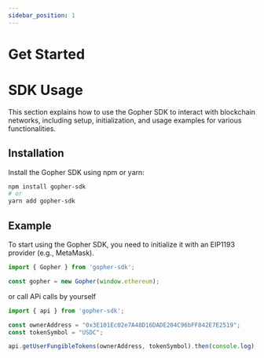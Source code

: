 ```yaml
---
sidebar_position: 1
---
```


# Get Started

# SDK Usage

This section explains how to use the Gopher SDK to interact with blockchain networks, including setup, initialization, and usage examples for various functionalities.

## Installation

Install the Gopher SDK using npm or yarn:

```bash
npm install gopher-sdk
# or
yarn add gopher-sdk
```

## Example

To start using the Gopher SDK, you need to initialize it with an EIP1193 provider (e.g., MetaMask).

```typescript
import { Gopher } from 'gopher-sdk';

const gopher = new Gopher(window.ethereum);
```

or call APi calls by yourself

```typescript
import { api } from 'gopher-sdk';

const ownerAddress = "0x3E101Ec02e7A48D16DADE204C96bFF842E7E2519";
const tokenSymbol = "USDC";

api.getUserFungibleTokens(ownerAddress, tokenSymbol).then(console.log);
```
